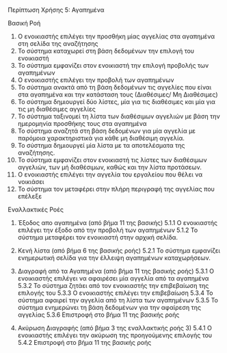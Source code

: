 Περίπτωση Χρήσης 5: Αγαπημένα

Βασική Ροή
1.  Ο ενοικιαστής επιλέγει την προσθήκη μίας αγγελίας στα αγαπημένα στη σελίδα της αναζήτησης
2.  Το σύστημα καταχωρεί στη βάση δεδομένων την επιλογή του ενοικιαστή
3.  Το σύστημα εμφανίζει στον ενοικιαστή την επιλογή προβολής των αγαπημένων 
4.  Ο ενοικιαστής επιλέγει την προβολή των αγαπημένων
5.  Το σύστημα ανακτά από τη βάση δεδομένων τις αγγελίες που είναι στα αγαπημένα και την κατάσταση τους (Διαθέσιμες/ Μη Διαθέσιμες)
6.  Το σύστημα δημιουργεί δύο λίστες, μία για τις διαθέσιμες και μία για τις μη διαθέσιμες αγγελίες
7.  Το σύστημα ταξινομεί τη λίστα των διαθέσιμων αγγελιών με βάση την ημερομηνία προσθήκης τους στα αγαπημένα
8. Το σύστημα αναζητά στη βάση δεδομένων για μία αγγελία με παρόμοια χαρακτηριστικά για κάθε μη διαθέσιμη αγγελία.
9. Το σύστημα δημιουργεί μία λίστα με τα αποτελέσματα της αναζήτησης.
10. Το σύστημα εμφανίζει στον ενοικιαστή τις λίστες των διαθέσιμων αγγελιών, των μή διαθέσιμων, καθώς και την λίστα προτάσεων.
11. Ο ενοικιαστής επιλέγει την αγγελία του εργαλείου που θέλει να νοικιάσει
12. Το σύστημα τον μεταφέρει στην πλήρη περιγραφή της αγγελίας που επέλεξε

Εναλλακτικές Ροές
1. Έξοδος απο αγαπημένα (από βήμα 11 της βασικής)
5.1.1 Ο ενοικιαστής επιλέγει την έξοδο από την προβολή των αγαπημένων
5.1.2 Το σύστημα μεταφέρει τον ενοικιαστή στην αρχική σελίδα.

2. Κενή λίστα (από βήμα 6 της βασικής ροής)
5.2.1 Το σύστημα εμφανίζει ενημερωτική σελίδα για την έλλειψη αγαπημένων καταχωρήσεων.

3. Διαγραφή από τα Αγαπημένα (από βήμα 11 της βασικής ροής)
5.3.1 Ο ενοικιαστής επιλέγει να αφαιρέσει μία αγγελία από τα αγαπημένα
5.3.2 Το σύστημα ζητάει από τον ενοικιαστής την επιβεβαίωση της επιλογής του 
5.3.3 Ο ενοικιαστής επιλέγει την επιβεβαίωση
5.3.4 Το σύστημα αφαιρεί την αγγελία από τη λίστα των αγαπημένων
5.3.5 Το σύστημα ενημερώνει τη βάση δεδομένων για την αφαίρεση της αγγελίας
5.3.6 Επιστροφή στο βήμα 11 της βασικής ροής

4. Ακύρωση Διαγραφής (από βήμα 3 της εναλλακτικής ροής 3)
5.4.1 Ο ενοικιαστής επιλέγει την ακύρωση της προηγούμενης επιλογής του
5.4.2 Επιστροφή στο βήμα 11 της βασικής ροής
